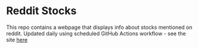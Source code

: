 # Reddit Stocks

This repo contains a webpage that displays info about stocks mentioned on reddit. Updated daily using scheduled GitHub Actions workflow - see the site [here](janash.github.io/reddit_stocks/)


